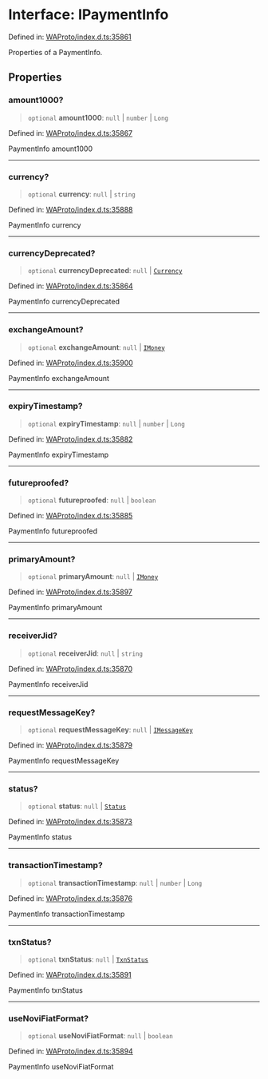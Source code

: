 # Interface: IPaymentInfo

Defined in: [WAProto/index.d.ts:35861](https://github.com/Fokusdotid/Baileys/blob/4cdf75fe48f9b13e8084d341633612ce49e934bd/WAProto/index.d.ts#L35861)

Properties of a PaymentInfo.

## Properties

### amount1000?

> `optional` **amount1000**: `null` \| `number` \| `Long`

Defined in: [WAProto/index.d.ts:35867](https://github.com/Fokusdotid/Baileys/blob/4cdf75fe48f9b13e8084d341633612ce49e934bd/WAProto/index.d.ts#L35867)

PaymentInfo amount1000

***

### currency?

> `optional` **currency**: `null` \| `string`

Defined in: [WAProto/index.d.ts:35888](https://github.com/Fokusdotid/Baileys/blob/4cdf75fe48f9b13e8084d341633612ce49e934bd/WAProto/index.d.ts#L35888)

PaymentInfo currency

***

### currencyDeprecated?

> `optional` **currencyDeprecated**: `null` \| [`Currency`](../namespaces/PaymentInfo/enumerations/Currency.md)

Defined in: [WAProto/index.d.ts:35864](https://github.com/Fokusdotid/Baileys/blob/4cdf75fe48f9b13e8084d341633612ce49e934bd/WAProto/index.d.ts#L35864)

PaymentInfo currencyDeprecated

***

### exchangeAmount?

> `optional` **exchangeAmount**: `null` \| [`IMoney`](IMoney.md)

Defined in: [WAProto/index.d.ts:35900](https://github.com/Fokusdotid/Baileys/blob/4cdf75fe48f9b13e8084d341633612ce49e934bd/WAProto/index.d.ts#L35900)

PaymentInfo exchangeAmount

***

### expiryTimestamp?

> `optional` **expiryTimestamp**: `null` \| `number` \| `Long`

Defined in: [WAProto/index.d.ts:35882](https://github.com/Fokusdotid/Baileys/blob/4cdf75fe48f9b13e8084d341633612ce49e934bd/WAProto/index.d.ts#L35882)

PaymentInfo expiryTimestamp

***

### futureproofed?

> `optional` **futureproofed**: `null` \| `boolean`

Defined in: [WAProto/index.d.ts:35885](https://github.com/Fokusdotid/Baileys/blob/4cdf75fe48f9b13e8084d341633612ce49e934bd/WAProto/index.d.ts#L35885)

PaymentInfo futureproofed

***

### primaryAmount?

> `optional` **primaryAmount**: `null` \| [`IMoney`](IMoney.md)

Defined in: [WAProto/index.d.ts:35897](https://github.com/Fokusdotid/Baileys/blob/4cdf75fe48f9b13e8084d341633612ce49e934bd/WAProto/index.d.ts#L35897)

PaymentInfo primaryAmount

***

### receiverJid?

> `optional` **receiverJid**: `null` \| `string`

Defined in: [WAProto/index.d.ts:35870](https://github.com/Fokusdotid/Baileys/blob/4cdf75fe48f9b13e8084d341633612ce49e934bd/WAProto/index.d.ts#L35870)

PaymentInfo receiverJid

***

### requestMessageKey?

> `optional` **requestMessageKey**: `null` \| [`IMessageKey`](IMessageKey.md)

Defined in: [WAProto/index.d.ts:35879](https://github.com/Fokusdotid/Baileys/blob/4cdf75fe48f9b13e8084d341633612ce49e934bd/WAProto/index.d.ts#L35879)

PaymentInfo requestMessageKey

***

### status?

> `optional` **status**: `null` \| [`Status`](../namespaces/PaymentInfo/enumerations/Status.md)

Defined in: [WAProto/index.d.ts:35873](https://github.com/Fokusdotid/Baileys/blob/4cdf75fe48f9b13e8084d341633612ce49e934bd/WAProto/index.d.ts#L35873)

PaymentInfo status

***

### transactionTimestamp?

> `optional` **transactionTimestamp**: `null` \| `number` \| `Long`

Defined in: [WAProto/index.d.ts:35876](https://github.com/Fokusdotid/Baileys/blob/4cdf75fe48f9b13e8084d341633612ce49e934bd/WAProto/index.d.ts#L35876)

PaymentInfo transactionTimestamp

***

### txnStatus?

> `optional` **txnStatus**: `null` \| [`TxnStatus`](../namespaces/PaymentInfo/enumerations/TxnStatus.md)

Defined in: [WAProto/index.d.ts:35891](https://github.com/Fokusdotid/Baileys/blob/4cdf75fe48f9b13e8084d341633612ce49e934bd/WAProto/index.d.ts#L35891)

PaymentInfo txnStatus

***

### useNoviFiatFormat?

> `optional` **useNoviFiatFormat**: `null` \| `boolean`

Defined in: [WAProto/index.d.ts:35894](https://github.com/Fokusdotid/Baileys/blob/4cdf75fe48f9b13e8084d341633612ce49e934bd/WAProto/index.d.ts#L35894)

PaymentInfo useNoviFiatFormat
